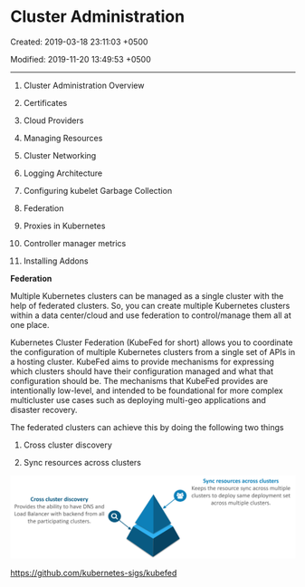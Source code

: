 # Cluster Administration

Created: 2019-03-18 23:11:03 +0500

Modified: 2019-11-20 13:49:53 +0500

---

1.  Cluster Administration Overview

2.  Certificates

3.  Cloud Providers

4.  Managing Resources

5.  Cluster Networking

6.  Logging Architecture

7.  Configuring kubelet Garbage Collection

8.  Federation

9.  Proxies in Kubernetes

10. Controller manager metrics

11. Installing Addons



**Federation**

Multiple Kubernetes clusters can be managed as a single cluster with the help of federated clusters. So, you can create multiple Kubernetes clusters within a data center/cloud and use federation to control/manage them all at one place.



Kubernetes Cluster Federation (KubeFed for short) allows you to coordinate the configuration of multiple Kubernetes clusters from a single set of APIs in a hosting cluster. KubeFed aims to provide mechanisms for expressing which clusters should have their configuration managed and what that configuration should be. The mechanisms that KubeFed provides are intentionally low-level, and intended to be foundational for more complex multicluster use cases such as deploying multi-geo applications and disaster recovery.



The federated clusters can achieve this by doing the following two things

1.  Cross cluster discovery

2.  Sync resources across clusters

![Federated Clusters - Kubernetes Interview Questions - Edureka](../../media/DevOps-Kubernetes-Cluster-Administration-image1.png)



<https://github.com/kubernetes-sigs/kubefed>

